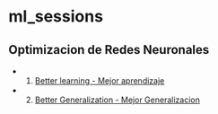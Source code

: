 # ml_sessions


## Optimizacion de Redes Neuronales

* 1. [Better learning - Mejor aprendizaje](https://data-datum.github.io/ml_sessions//02-optimization/01-better-learning.html#1)
* 2. [Better Generalization - Mejor Generalizacion](https://data-datum.github.io/ml_sessions//02-optimization/02-better-generalization.html#1)
